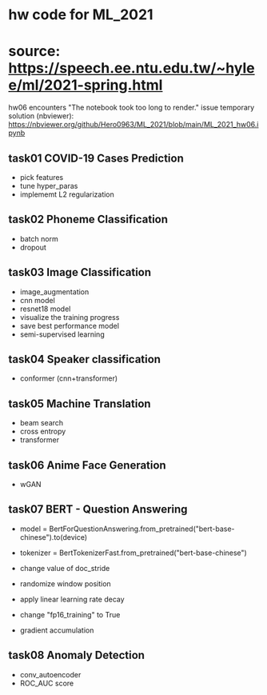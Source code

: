 # hw code for ML_2021

#  source: https://speech.ee.ntu.edu.tw/~hylee/ml/2021-spring.html

hw06 encounters "The notebook took too long to render." issue
temporary solution (nbviewer): https://nbviewer.org/github/Hero0963/ML_2021/blob/main/ML_2021_hw06.ipynb

## task01 COVID-19 Cases Prediction
- pick features
- tune hyper_paras
- implememt L2 regularization  

## task02 Phoneme Classification
- batch norm
- dropout

## task03 Image Classification
- image_augmentation
- cnn model
- resnet18 model
- visualize the training progress
- save best performance model
- semi-supervised learning
     
## task04 Speaker classification
- conformer (cnn+transformer)


## task05 Machine Translation
- beam search 
- cross entropy
- transformer


## task06 Anime Face Generation
- wGAN

## task07 BERT - Question Answering
- model = BertForQuestionAnswering.from_pretrained("bert-base-chinese").to(device)

- tokenizer = BertTokenizerFast.from_pretrained("bert-base-chinese")

- change value of doc_stride
- randomize window position
- apply linear learning rate decay
- change "fp16_training" to True
- gradient accumulation

## task08 Anomaly Detection
- conv_autoencoder
- ROC_AUC score

